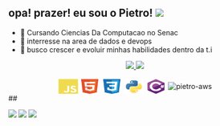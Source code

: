 ## opa! prazer! eu sou o Pietro!  <img src="https://github.com/abdoachhoubi/abdoachhoubi/blob/main/gifs/Hi.gif" width="30"></h2>
</h2>

- 🔭 Cursando Ciencias Da Computacao no Senac
- 🌱 interresse na area de dados e devops
- 🤔 busco crescer e evoluir minhas habilidades dentro da t.i

<div align="center">
  <a href="https://github.com/pietromaimone">
    <img height="180em" src="https://github-readme-stats.vercel.app/api/top-langs/?username=pietromaimone&layout=compact&langs_count=7&theme=dracula"/>
    <img height="180em" src="https://github-readme-stats.vercel.app/api?username=pietromaimone&show_icons=true&theme=dracula&include_all_commits=false&count_private=true"/>
  </a>
</div>
<div align="center">
  <div style="display: inline_block"><br>
  <img align="center" alt="pietro-Js" height="30" width="40" src="https://raw.githubusercontent.com/devicons/devicon/master/icons/javascript/javascript-plain.svg">
  <img align="center" alt="pietro-HTML" height="30" width="40" src="https://raw.githubusercontent.com/devicons/devicon/master/icons/html5/html5-original.svg">
  <img align="center" alt="pietro-CSS" height="30" width="40" src="https://raw.githubusercontent.com/devicons/devicon/master/icons/css3/css3-original.svg">
  <img align="center" alt="pietro-Python" height="30" width="40" src="https://raw.githubusercontent.com/devicons/devicon/master/icons/python/python-original.svg">
  <img align="center" alt="pietro-Csharp" height="30" width="40" src="https://raw.githubusercontent.com/devicons/devicon/master/icons/csharp/csharp-original.svg">
 <img align="center" alt="pietro-aws" height="30" width="40" src="https://cdn.jsdelivr.net/gh/devicons/devicon@latest/icons/amazonwebservices/amazonwebservices-original-wordmark.svg" />
</div>
  </div>
  ##
 
<div> 

  <a href="https://instagram.com/pietro_my" target="_blank"><img src="https://img.shields.io/badge/-Instagram-%23E4405F?style=for-the-badge&logo=instagram&logoColor=white" target="_blank"></a>
  <a href = "mailto:pietromaimonedealmeida@gmail.com"><img src="https://img.shields.io/badge/-Gmail-%23333?style=for-the-badge&logo=gmail&logoColor=white" target="_blank"></a>
  <a href="https://www.linkedin.com/in/pietro-maimone-051774213" target="_blank"><img src="https://img.shields.io/badge/-LinkedIn-%230077B5?style=for-the-badge&logo=linkedin&logoColor=white" target="_blank"></a> 
  
</div>

